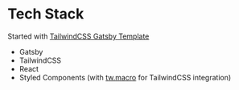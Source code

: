 # Tech Stack

Started with [TailwindCSS Gatsby Template](https://github.com/taylorbryant/gatsby-starter-tailwind)

- Gatsby
- TailwindCSS
- React
- Styled Components (with [tw.macro](https://github.com/ben-rogerson/twin.macro) for TailwindCSS integration)
